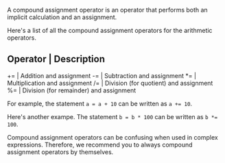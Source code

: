 A compound assignment operator is an operator that performs both an implicit calculation and an assignment.

Here's a list of all the compound assignment operators for the arithmetic operators.

Operator | Description
----------------------
+=       | Addition and assignment
-=       | Subtraction and assignment
*=       | Multiplication and assignment
/=       | Division (for quotient) and assignment
%=       | Division (for remainder) and assignment

For example, the statement `a = a + 10` can be written as `a += 10`.

Here's another exampe. The statement `b = b * 100` can be written as `b *= 100`.

Compound assignment operators can be confusing when used in complex expressions. Therefore, we recommend you to always compound
assignment operators by themselves.